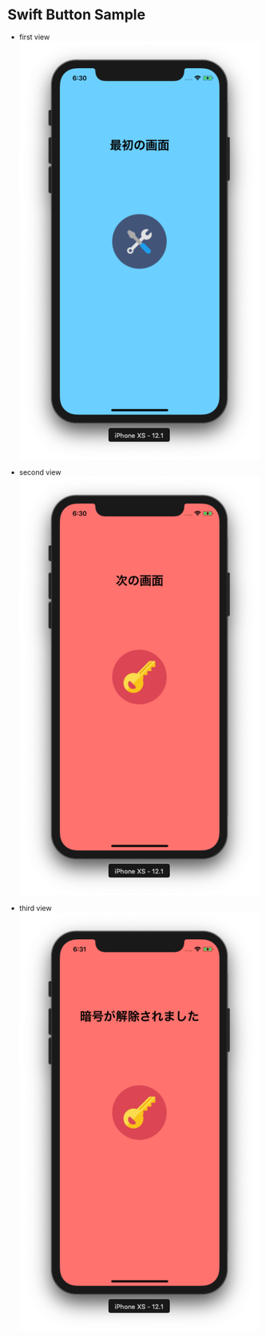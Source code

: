 # Swift Button Sample

- first view
![alt text](./first_view.png)

- second view
![alt text](./second_view.png)

- third view
![alt text](./third_view.png)

